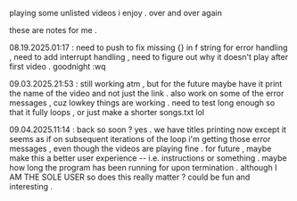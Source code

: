 playing some unlisted videos i enjoy . over and over again


these are notes for me .

08.19.2025.01:17 : need to push to fix missing {} in f string for error handling , need to add interrupt handling , need to figure out why it doesn't play after first video . goodnight :wq

09.03.2025.21:53 : still working atm , but for the future maybe have it print the name of the video and not just the link . also work on some of the error messages , cuz lowkey things are working . need to test long enough so that it fully loops , or just make a shorter songs.txt lol

09.04.2025.11:14 : back so soon ? yes . we have titles printing now except it seems as if on subsequent iterations of the loop i'm getting those error messages , even though the videos are playing fine . for future , maybe make this a better user experience -- i.e. instructions or something . maybe how long the program has been running for upon termination . although I AM THE SOLE USER so does this really matter ? could be fun and interesting .
